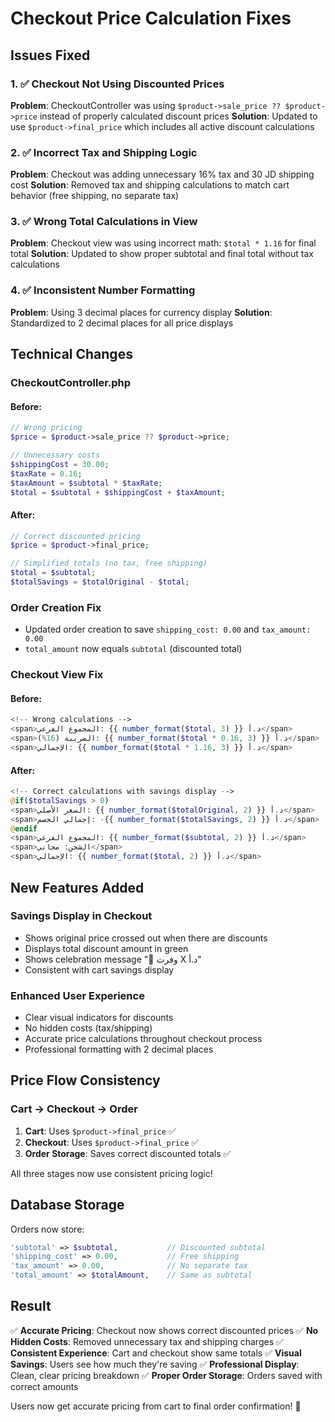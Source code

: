 # Checkout Price Calculation Fixes

## Issues Fixed

### 1. ✅ Checkout Not Using Discounted Prices
**Problem**: CheckoutController was using `$product->sale_price ?? $product->price` instead of properly calculated discount prices
**Solution**: Updated to use `$product->final_price` which includes all active discount calculations

### 2. ✅ Incorrect Tax and Shipping Logic
**Problem**: Checkout was adding unnecessary 16% tax and 30 JD shipping cost
**Solution**: Removed tax and shipping calculations to match cart behavior (free shipping, no separate tax)

### 3. ✅ Wrong Total Calculations in View
**Problem**: Checkout view was using incorrect math: `$total * 1.16` for final total
**Solution**: Updated to show proper subtotal and final total without tax calculations

### 4. ✅ Inconsistent Number Formatting
**Problem**: Using 3 decimal places for currency display
**Solution**: Standardized to 2 decimal places for all price displays

## Technical Changes

### CheckoutController.php

#### Before:
```php
// Wrong pricing
$price = $product->sale_price ?? $product->price;

// Unnecessary costs
$shippingCost = 30.00;
$taxRate = 0.16;
$taxAmount = $subtotal * $taxRate;
$total = $subtotal + $shippingCost + $taxAmount;
```

#### After:
```php
// Correct discounted pricing
$price = $product->final_price;

// Simplified totals (no tax, free shipping)
$total = $subtotal;
$totalSavings = $totalOriginal - $total;
```

### Order Creation Fix
- Updated order creation to save `shipping_cost: 0.00` and `tax_amount: 0.00`
- `total_amount` now equals `subtotal` (discounted total)

### Checkout View Fix

#### Before:
```php
<!-- Wrong calculations -->
<span>المجموع الفرعي: {{ number_format($total, 3) }} د.أ</span>
<span>الضريبة (16%): {{ number_format($total * 0.16, 3) }} د.أ</span>
<span>الإجمالي: {{ number_format($total * 1.16, 3) }} د.أ</span>
```

#### After:
```php
<!-- Correct calculations with savings display -->
@if($totalSavings > 0)
<span>السعر الأصلي: {{ number_format($totalOriginal, 2) }} د.أ</span>
<span>إجمالي الخصم: -{{ number_format($totalSavings, 2) }} د.أ</span>
@endif
<span>المجموع الفرعي: {{ number_format($subtotal, 2) }} د.أ</span>
<span>الشحن: مجاني</span>
<span>الإجمالي: {{ number_format($total, 2) }} د.أ</span>
```

## New Features Added

### Savings Display in Checkout
- Shows original price crossed out when there are discounts
- Displays total discount amount in green
- Shows celebration message "🎉 وفرت X د.أ"
- Consistent with cart savings display

### Enhanced User Experience
- Clear visual indicators for discounts
- No hidden costs (tax/shipping)
- Accurate price calculations throughout checkout process
- Professional formatting with 2 decimal places

## Price Flow Consistency

### Cart → Checkout → Order
1. **Cart**: Uses `$product->final_price` ✅
2. **Checkout**: Uses `$product->final_price` ✅
3. **Order Storage**: Saves correct discounted totals ✅

All three stages now use consistent pricing logic!

## Database Storage

Orders now store:
```php
'subtotal' => $subtotal,           // Discounted subtotal
'shipping_cost' => 0.00,           // Free shipping
'tax_amount' => 0.00,              // No separate tax
'total_amount' => $totalAmount,    // Same as subtotal
```

## Result

✅ **Accurate Pricing**: Checkout now shows correct discounted prices
✅ **No Hidden Costs**: Removed unnecessary tax and shipping charges
✅ **Consistent Experience**: Cart and checkout show same totals
✅ **Visual Savings**: Users see how much they're saving
✅ **Professional Display**: Clean, clear pricing breakdown
✅ **Proper Order Storage**: Orders saved with correct amounts

Users now get accurate pricing from cart to final order confirmation! 🎯
